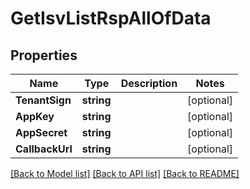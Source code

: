 # GetIsvListRspAllOfData

## Properties

Name | Type | Description | Notes
------------ | ------------- | ------------- | -------------
**TenantSign** | **string** |  | [optional] 
**AppKey** | **string** |  | [optional] 
**AppSecret** | **string** |  | [optional] 
**CallbackUrl** | **string** |  | [optional] 

[[Back to Model list]](../README.md#documentation-for-models) [[Back to API list]](../README.md#documentation-for-api-endpoints) [[Back to README]](../README.md)


